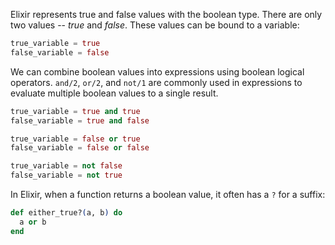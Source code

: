 Elixir represents true and false values with the boolean type. There are only two values -- _true_ and _false_. These values can be bound to a variable:

```elixir
true_variable = true
false_variable = false
```

We can combine boolean values into expressions using boolean logical operators. `and/2`, `or/2`, and `not/1` are commonly used in expressions to evaluate multiple boolean values to a single result.

```elixir
true_variable = true and true
false_variable = true and false

true_variable = false or true
false_variable = false or false

true_variable = not false
false_variable = not true
```

In Elixir, when a function returns a boolean value, it often has a `?` for a suffix:

```elixir
def either_true?(a, b) do
  a or b
end
```
